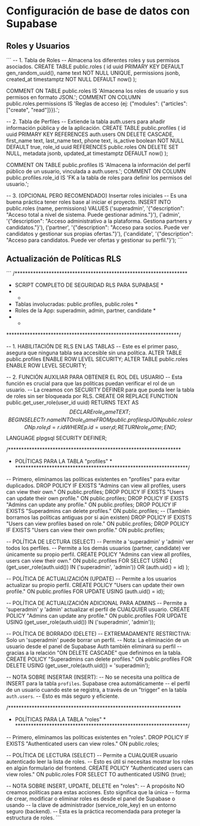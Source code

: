 # Configuración de base de datos con Supabase

## Roles y Usuarios

´´´
-- 1. Tabla de Roles
-- Almacena los diferentes roles y sus permisos asociados.
CREATE TABLE public.roles (
  id uuid PRIMARY KEY DEFAULT gen_random_uuid(),
  name text NOT NULL UNIQUE,
  permissions jsonb,
  created_at timestamptz NOT NULL DEFAULT now()
);

COMMENT ON TABLE public.roles IS 'Almacena los roles de usuario y sus permisos en formato JSON.';
COMMENT ON COLUMN public.roles.permissions IS 'Reglas de acceso (ej: {"modules": {"articles": ["create", "read"]}}).';

-- 2. Tabla de Perfiles
-- Extiende la tabla auth.users para añadir información pública y de la aplicación.
CREATE TABLE public.profiles (
  id uuid PRIMARY KEY REFERENCES auth.users ON DELETE CASCADE,
  first_name text,
  last_name text,
  phone text,
  is_active boolean NOT NULL DEFAULT true,
  role_id uuid REFERENCES public.roles ON DELETE SET NULL,
  metadata jsonb,
  updated_at timestamptz DEFAULT now()
);

COMMENT ON TABLE public.profiles IS 'Almacena la información del perfil público de un usuario, vinculada a auth.users.';
COMMENT ON COLUMN public.profiles.role_id IS 'FK a la tabla de roles para definir los permisos del usuario.';

-- 3. (OPCIONAL PERO RECOMENDADO) Insertar roles iniciales
-- Es una buena práctica tener roles base al iniciar el proyecto.
INSERT INTO public.roles (name, permissions)
VALUES
  ('superadmin',  '{"description": "Acceso total a nivel de sistema. Puede gestionar admins."}'),
  ('admin',       '{"description": "Acceso administrativo a la plataforma. Gestiona partners y candidatos."}'),
  ('partner',     '{"description": "Acceso para socios. Puede ver candidatos y gestionar sus propias ofertas."}'),
  ('candidate',   '{"description": "Acceso para candidatos. Puede ver ofertas y gestionar su perfil."}');
´´´

## Actualización de Políticas RLS

´´´
/******************************************************************
* SCRIPT COMPLETO DE SEGURIDAD RLS PARA SUPABASE        *
* *
* Tablas involucradas: public.profiles, public.roles            *
* Roles de la App: superadmin, admin, partner, candidate        *
* *
******************************************************************/

-- 1. HABILITACIÓN DE RLS EN LAS TABLAS
-- Este es el primer paso, asegura que ninguna tabla sea accesible sin una política.
ALTER TABLE public.profiles ENABLE ROW LEVEL SECURITY;
ALTER TABLE public.roles ENABLE ROW LEVEL SECURITY;


-- 2. FUNCIÓN AUXILIAR PARA OBTENER EL ROL DEL USUARIO
-- Esta función es crucial para que las políticas puedan verificar el rol de un usuario.
-- La creamos con SECURITY DEFINER para que pueda leer la tabla de roles sin ser bloqueada por RLS.
CREATE OR REPLACE FUNCTION public.get_user_role(user_id uuid)
RETURNS TEXT AS $$
DECLARE
  role_name TEXT;
BEGIN
  SELECT r.name INTO role_name
  FROM public.profiles p
  JOIN public.roles r ON p.role_id = r.id
  WHERE p.id = user_id;
  RETURN role_name;
END;
$$ LANGUAGE plpgsql SECURITY DEFINER;


/******************************************************************
* POLÍTICAS PARA LA TABLA "profiles"                    *
******************************************************************/

-- Primero, eliminamos las políticas existentes en "profiles" para evitar duplicados.
DROP POLICY IF EXISTS "Admins can view all profiles, users can view their own." ON public.profiles;
DROP POLICY IF EXISTS "Users can update their own profile." ON public.profiles;
DROP POLICY IF EXISTS "Admins can update any profile." ON public.profiles;
DROP POLICY IF EXISTS "Superadmins can delete profiles." ON public.profiles;
-- (También borramos las políticas antiguas por si aún existen)
DROP POLICY IF EXISTS "Users can view profiles based on role." ON public.profiles;
DROP POLICY IF EXISTS "Users can view their own profile." ON public.profiles;


-- POLÍTICA DE LECTURA (SELECT)
-- Permite a 'superadmin' y 'admin' ver todos los perfiles.
-- Permite a los demás usuarios (partner, candidate) ver únicamente su propio perfil.
CREATE POLICY "Admins can view all profiles, users can view their own."
ON public.profiles FOR SELECT
USING (
  (get_user_role(auth.uid()) IN ('superadmin', 'admin'))
  OR
  (auth.uid() = id)
);

-- POLÍTICA DE ACTUALIZACIÓN (UPDATE)
-- Permite a los usuarios actualizar su propio perfil.
CREATE POLICY "Users can update their own profile."
ON public.profiles FOR UPDATE
USING (auth.uid() = id);

-- POLÍTICA DE ACTUALIZACIÓN ADICIONAL PARA ADMINS
-- Permite a 'superadmin' y 'admin' actualizar el perfil de CUALQUIER usuario.
CREATE POLICY "Admins can update any profile."
ON public.profiles FOR UPDATE
USING (get_user_role(auth.uid()) IN ('superadmin', 'admin'));


-- POLÍTICA DE BORRADO (DELETE)
-- EXTREMADAMENTE RESTRICTIVA: Solo un 'superadmin' puede borrar un perfil.
-- Nota: La eliminación de un usuario desde el panel de Supabase Auth también eliminará su perfil
-- gracias a la relación "ON DELETE CASCADE" que definimos en la tabla.
CREATE POLICY "Superadmins can delete profiles."
ON public.profiles FOR DELETE
USING (get_user_role(auth.uid()) = 'superadmin');

-- NOTA SOBRE INSERTAR (INSERT):
-- No se necesita una política de INSERT para la tabla `profiles`. Supabase crea automáticamente
-- el perfil de un usuario cuando este se registra, a través de un "trigger" en la tabla `auth.users`.
-- Esto es más seguro y eficiente.


/******************************************************************
* POLÍTICAS PARA LA TABLA "roles"                       *
******************************************************************/

-- Primero, eliminamos las políticas existentes en "roles".
DROP POLICY IF EXISTS "Authenticated users can view roles." ON public.roles;


-- POLÍTICA DE LECTURA (SELECT)
-- Permite a CUALQUIER usuario autenticado leer la lista de roles.
-- Esto es útil si necesitas mostrar los roles en algún formulario del frontend.
CREATE POLICY "Authenticated users can view roles."
ON public.roles FOR SELECT
TO authenticated
USING (true);

-- NOTA SOBRE INSERT, UPDATE, DELETE en "roles":
-- A propósito NO creamos políticas para estas acciones. Esto significa que la única
-- forma de crear, modificar o eliminar roles es desde el panel de Supabase o usando
-- la clave de administrador (service_role_key) en un entorno seguro (backend).
-- Esta es la práctica recomendada para proteger la estructura de roles.
´´´
